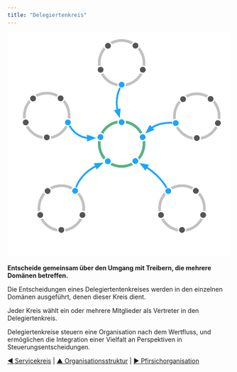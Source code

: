 ```yaml
---
title: "Delegiertenkreis"
---
```



![right,fit](img/structural-patterns/delegate-circle.png)

**Entscheide gemeinsam über den Umgang mit Treibern, die mehrere Domänen betreffen.**

Die Entscheidungen eines Delegiertentenkreises werden in den einzelnen Domänen ausgeführt, denen dieser Kreis dient.

Jeder Kreis wählt ein oder mehrere Mitglieder als Vertreter in den Delegiertenkreis.

Delegiertenkreise steuern eine Organisation nach dem Wertfluss, und ermöglichen die Integration einer Vielfalt an Perspektiven in Steuerungsentscheidungen.

[&#9664; Servicekreis](service-circle.html) | [&#9650; Organisationsstruktur](organizational-structure.html) | [&#9654; Pfirsichorganisation](peach-organization.html)

